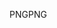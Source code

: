 <span data-ttu-id="2011d-101">PNG</span><span class="sxs-lookup"><span data-stu-id="2011d-101">PNG</span></span>